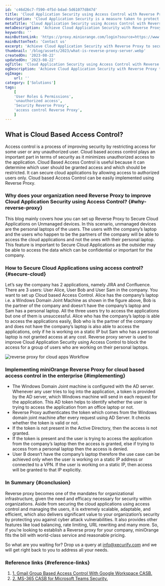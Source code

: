 ```yaml
---
id: 'c46d26c7-f590-4f5d-bdad-5d61077d847d'
title: 'Cloud Application Security using Access Control with Reverse Proxy'
description: 'Cloud Application Security is a measure taken to protect cloud and application’s data from unauthorized users. It can be useful in decreasing the security risks or vulnerabilities which could impact the cloud infrastructure. Cloud Application Security can be mitigated by using Reverse Proxy using Access Control.'
metaTitle: 'Cloud Application Security using Access Control with Reverse Proxy'
metaDescription: 'Achieve Cloud Application Security with Reverse Proxy to secure cloud applications from unmanaged devices with cloud based access control.'
keywords: ''
mainButtonLink: 'https://proxy.miniorange.com/login?source=https://www.miniorange.com/blog/reverse-proxy-cloud-app-security/'
mainButtonText: 'Contact us'
excerpt: 'Achieve Cloud Application Security with Reverse Proxy to secure cloud applications from unmanaged devices with cloud based access control.'
thumbnail: '/blog/assets/2023/what-is-reverse-proxy-server.webp'
createdOn: '2023-08-22'
updatedOn: '2023-08-22'
ogTitle: 'Cloud Application Security using Access Control with Reverse Proxy'
ogDescription: 'Achieve Cloud Application Security with Reverse Proxy to secure cloud applications from unmanaged devices with cloud based access control.'
ogImage:
    url: ''
category: ['Solutions']
tags:
    [
	'User Roles & Permissions',
    'unauthorized access',
    'Security Reverse Proxy',
    'access control Reverse Proxy',
    ]
---
```



## What is Cloud Based Access Control?

Access control is a process of improving security by restricting access for some user or any unauthorized user. Cloud based access control plays an important part in terms of security as it minimizes unauthorized access to the application. Cloud Based Access Control is useful because it can determine which user should be granted access and which should be restricted. It can secure cloud applications by allowing access to authorized users only. Cloud based Access Control can be easily implemented using Reverse Proxy.

### Why does your organization need Reverse Proxy to improve Cloud Application Security using Access Control? {#why-reverse-proxy}

This blog mainly covers how you can set up Reverse Proxy to Secure Cloud Applications on Unmanaged devices. In this scenario, unmanaged devices are the personal laptops of the users. The users with the company’s laptop and the users who happen to be the partners of the company will be able to access the cloud applications and not the ones with their personal laptop. This feature is important to Secure Cloud Applications as the outsider may be able to access the data which can be confidential or important for the company.

### How to Secure Cloud Applications using access control? {#secure-cloud}

Let’s say the company has 2 applications, namely JIRA and Confluence. There are 3 users: User Alice, User Bob and User Sam in the company. You want to set up Cloud based Access Control. Alice has the company’s laptop i.e. a Windows Domain Joint Machine as shown in the figure above, Bob is the partner of the company and doesn’t have the company’s laptop and Sam has a personal laptop. All the three users try to access the applications but one of them is unsuccessful. Alice who has the company’s laptop is able to access the applications easily, Bob who is the partner of the company and does not have the company’s laptop is also able to access the applications, only if he is working on a static IP but Sam who has a personal laptop is not granted access at any cost. Reverse proxy server is used to improve Cloud Application Security using Access Control to block the access for a group of users who are working on their personal laptops. 

![reverse proxy for cloud apps Workflow](/blog/assets/2023/reverse-proxy-for-cloud-apps.webp)

### Implementing miniOrange Reverse Proxy for cloud based access control in the enterprise {#implementing}

- The Windows Domain Joint machine is configured with the AD server. Whenever any user tries to log into the application, a token is provided by the AD server, which Windows machine will send in each request for the application. This AD token helps to identify whether the user is trying to access the application from an office laptop or not. 
- Reverse Proxy authenticates the token which comes from the Windows domain joint machine after every request using AD Server. It checks whether the token is valid or not.
 - If the token is not present in the Active Directory, then the access is not granted. 
 - If the token is present and the user is trying to access the application from the company’s laptop then the access is granted, else if trying to access from a personal laptop then the access is denied. 
- User B doesn’t have the company’s laptop therefore the use case can be achieved only when the user is working on a static IP address or connected to a VPN. If the user is working on a static IP, then access will be granted to that IP explicitly.

### In Summary {#conclusion}

Reverse proxy becomes one of the mandates for organizational infrastructure, given the need and efficacy necessary for security within organizations. Aside from securing the cloud applications using access control and managing the users, it is extremely scalable, adaptable, and efficient, which also delivers significant value to your organization’s security by protecting you against cyber attack vulnerabilities. It also provides other features like load balancing, rate limiting, URL rewriting and many more. So, if you’re looking to establish a Reverse proxy for your company, miniOrange fits the bill with world-class service and reasonable pricing.

So what are you waiting for? Drop us a query at [info@xecurify.com](mailto:info@xecurify.com) and we will get right back to you to address all your needs.

### Reference links  {#reference-links}

1. [1. Gmail Group Based Access Control With Google Workspace CASB.](https://www.miniorange.com/blog/gmail-group-based-access-control-with-google-workspace-casb/)
2. [2. MS-365 CASB for Microsoft Teams Security.](https://www.miniorange.com/blog/ms-365-casb-for-microsoft-teams-security/)



